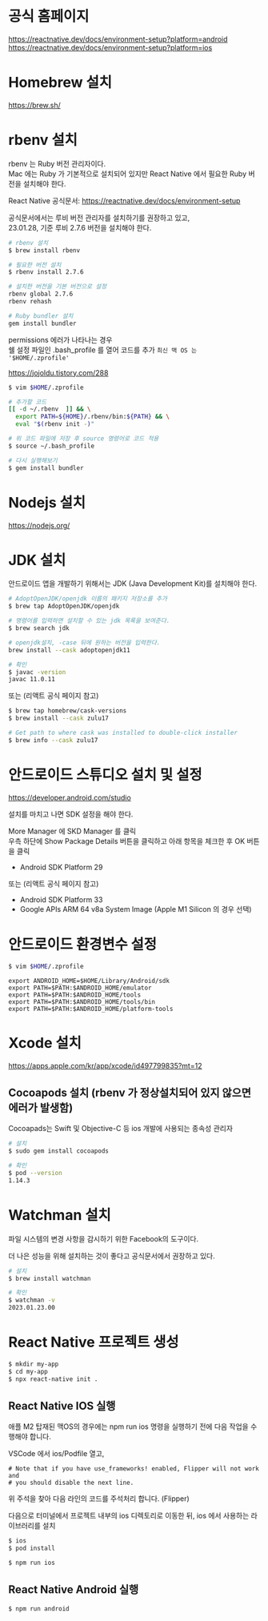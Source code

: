 # 공식 홈페이지

https://reactnative.dev/docs/environment-setup?platform=android  
https://reactnative.dev/docs/environment-setup?platform=ios

# Homebrew 설치

https://brew.sh/

# rbenv 설치

rbenv 는 Ruby 버전 관리자이다.  
Mac 에는 Ruby 가 기본적으로 설치되어 있지만 React Native 에서 필요한 Ruby 버전을 설치해야 한다.

React Native 공식문서: https://reactnative.dev/docs/environment-setup

공식문서에서는 루비 버전 관리자를 설치하기를 권장하고 있고,  
23.01.28, 기준 루비 2.7.6 버전을 설치해야 한다.

```bash
# rbenv 설치
$ brew install rbenv

# 필요한 버전 설치
$ rbenv install 2.7.6

# 설치한 버전을 기본 버전으로 설정
rbenv global 2.7.6
rbenv rehash

# Ruby bundler 설치
gem install bundler
```

permissions 에러가 나타나는 경우  
쉘 설정 파일인 .bash_profile 를 열어 코드를 추가
`최신 맥 OS 는 '$HOME/.zprofile'`

https://jojoldu.tistory.com/288

```bash
$ vim $HOME/.zprofile

# 추가할 코드
[[ -d ~/.rbenv  ]] && \
  export PATH=${HOME}/.rbenv/bin:${PATH} && \
  eval "$(rbenv init -)"

# 위 코드 파일에 저장 후 source 명령어로 코드 적용
$ source ~/.bash_profile

# 다시 실행해보기
$ gem install bundler
```

# Nodejs 설치

https://nodejs.org/

# JDK 설치

안드로이드 앱을 개발하기 위해서는 JDK (Java Development Kit)를 설치해야 한다.

```bash
# AdoptOpenJDK/openjdk 이름의 패키지 저장소를 추가
$ brew tap AdoptOpenJDK/openjdk

# 명령어를 입력하면 설치할 수 있는 jdk 목록을 보여준다.
$ brew search jdk

# openjdk설치, -case 뒤에 원하는 버전을 입력한다.
brew install --cask adoptopenjdk11

# 확인
$ javac -version
javac 11.0.11
```

또는 (리액트 공식 페이지 참고)

```bash
$ brew tap homebrew/cask-versions
$ brew install --cask zulu17

# Get path to where cask was installed to double-click installer
$ brew info --cask zulu17
```

# 안드로이드 스튜디오 설치 및 설정

https://developer.android.com/studio

설치를 마치고 나면 SDK 설정을 해야 한다.

More Manager 에 SKD Manager 를 클릭  
우측 하단에 Show Package Details 버튼을 클릭하고 아래 항목을 체크한 후 OK 버튼을 클릭

- Android SDK Platform 29

또는 (리액트 공식 페이지 참고)

- Android SDK Platform 33
- Google APIs ARM 64 v8a System Image (Apple M1 Silicon 의 경우 선택)

# 안드로이드 환경변수 설정

```bash
$ vim $HOME/.zprofile
```

```
export ANDROID_HOME=$HOME/Library/Android/sdk
export PATH=$PATH:$ANDROID_HOME/emulator
export PATH=$PATH:$ANDROID_HOME/tools
export PATH=$PATH:$ANDROID_HOME/tools/bin
export PATH=$PATH:$ANDROID_HOME/platform-tools
```

# Xcode 설치

https://apps.apple.com/kr/app/xcode/id497799835?mt=12

## Cocoapods 설치 (rbenv 가 정상설치되어 있지 않으면 에러가 발생함)

Cocoapads는 Swift 및 Objective-C 등 ios 개발에 사용되는 종속성 관리자

```bash
# 설치
$ sudo gem install cocoapods

# 확인
$ pod --version
1.14.3
```

# Watchman 설치

파일 시스템의 변경 사항을 감시하기 위한 Facebook의 도구이다.

더 나은 성능을 위해 설치하는 것이 좋다고 공식문서에서 권장하고 있다.

```bash
# 설치
$ brew install watchman

# 확인
$ watchman -v
2023.01.23.00
```

# React Native 프로젝트 생성

```bash
$ mkdir my-app
$ cd my-app
$ npx react-native init .
```

## React Native IOS 실행

애플 M2 탑재된 맥OS의 경우에는 npm run ios 명령을 실행하기 전에 다음 작업을 수행해야 합니다.

VSCode 에서 ios/Podfile 열고,

```
# Note that if you have use_frameworks! enabled, Flipper will not work and
# you should disable the next line.
```

위 주석을 찾아 다음 라인의 코드를 주석처리 합니다. (Flipper)

다음으로 터미널에서 프로젝트 내부의 ios 디렉토리로 이동한 뒤, ios 에서 사용하는 라이브러리를 설치

```bash
$ ios
$ pod install
```

```bash
$ npm run ios
```

## React Native Android 실행

```bash
$ npm run android
```
